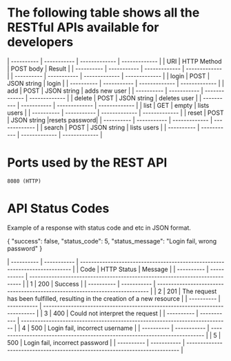 # The following table shows all the RESTful APIs available for developers

| ---------- | ----------- | ------------- | ------------- |
|    URI     | HTTP Method |   POST body   |     Result    |
| ---------- | ----------- | ------------- | ------------- |
| ---------- | ----------- | ------------- | ------------- |
| login      |    POST     | JSON string   |     login     |
| ---------- | ----------- | ------------- | ------------- |
| add        |    POST     | JSON string   | adds new user |
| ---------- | ----------- | ------------- | ------------- |
| delete     |    POST     | JSON string   | deletes user  |
| ---------- | ----------- | ------------- | ------------- |
| list       |    GET      | empty         | lists users   |
| ---------- | ----------- | ------------- | ------------- |
| reset      |    POST     | JSON string   |resets password|
| ---------- | ----------- | ------------- | ------------- |
| search     |    POST     | JSON string   | lists users   |
| ---------- | ----------- | ------------- | ------------- |

# Ports used by the REST API

	8080 (HTTP)



# API Status Codes

Example of a response with status code and etc in JSON format.

{
  "success": false,
  "status_code": 5,
  "status_message": "Login fail, wrong password"
}

| ---------- | ----------- | --------------------------------------------------------------------------- |
|    Code    | HTTP Status |   Message     								 								 |
| ---------- | ----------- | --------------------------------------------------------------------------- |
|    1       | 200         |   Success     								 								 |
| ---------- | ----------- | --------------------------------------------------------------------------- |
|    2       | 201         | The request has been fulfilled, resulting in the creation of a new resource |
| ---------- | ----------- | --------------------------------------------------------------------------- |
|    3       | 400         |  Could not interpret the request      										 |
| ---------- | ----------- | --------------------------------------------------------------------------- |
|    4       | 500         |  Login fail, incorrect username 			 								 |
| ---------- | ----------- | --------------------------------------------------------------------------- |
|    5       | 500         |  Login fail, incorrect password      		 								 |
| ---------- | ----------- | --------------------------------------------------------------------------- |

